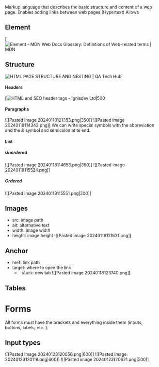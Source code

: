 Markup language that describes the basic structure and content of a web page.
Enables adding links between web pages (Hypertext)
Allows 

## Element
[![Element - MDN Web Docs Glossary: Definitions of Web-related terms | MDN](https://developer.mozilla.org/en-US/docs/Glossary/Element/anatomy-of-an-html-element.png)
## Structure

![HTML PAGE STRUCTURE AND NESTING | QA Tech Hub](https://qatechhub.com/wp-content/uploads/2016/09/BasicHtmlStructure.png)

#### Headers
[![HTML and SEO header tags - Ignisdev Ltd|500](https://www.ignisdev.com/images/image_content/ignisdev-html-header-on-web-page-seo-optimize.jpg)
#### Paragraphs
![[Pasted image 20240118121353.png|350]]
![[Pasted image 20240118114342.png]]
We can write special symbols with the abbreviation and the *&* symbol and semicolon at te end.

#### List
##### Unordered
![[Pasted image 20240118114653.png|350]]
![[Pasted image 20240118115524.png]]
##### Ordered
![[Pasted image 20240118115551.png|300]]

## Images
- src: image path
- alt: alternative text
- width: image width
- height: image height
![[Pasted image 20240118121631.png]]

## Anchor
- href: link path
- target: where to open the link
	- `_blank`: new tab
![[Pasted image 20240118123740.png]]
## Tables


# Forms
All forms must have the brackets and everything inside them (inputs, buttons, labels, etc..).
## Input types
![[Pasted image 20240123120056.png|600]]
![[Pasted image 20240123120118.png|600]]
![[Pasted image 20240123120621.png|500]]
